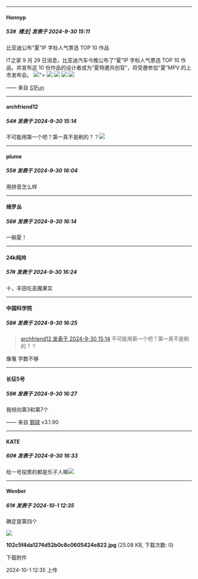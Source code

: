 ﻿
*****

####  Honnyp  
##### 53#         楼主| 发表于 2024-9-30 15:11

比亚迪公布“夏”IP 字标人气票选 TOP 10 作品

IT之家 9 月 29 日消息，比亚迪汽车今晚公布了“夏”IP 字标人气票选 TOP 10 作品，并宣布这 10 份作品的设计者成为“夏特邀共创官”，将受邀参加“夏”MPV 的上市发布会。
<img src="https://s2.loli.net/2024/09/30/JcbLwFymEDNRYGa.jpg" referrerpolicy="no-referrer">">
<img src="https://s2.loli.net/2024/09/30/J8flU9iYrbpdHS1.jpg" referrerpolicy="no-referrer">
<img src="https://s2.loli.net/2024/09/30/EvRfb7UL6xu4hm3.jpg" referrerpolicy="no-referrer">
<img src="https://s2.loli.net/2024/09/30/QpWUvy4crgnb6iJ.jpg" referrerpolicy="no-referrer">
<img src="https://s2.loli.net/2024/09/30/eWopA2ylxuTCcLD.jpg" referrerpolicy="no-referrer">

—— 来自 [S1Fun](https://s1fun.koalcat.com)


*****

####  archfriend12  
##### 54#       发表于 2024-9-30 15:14

不可能用第一个吧？第一真不是刷的？？<img src="https://static.saraba1st.com/image/smiley/face2017/004.gif" referrerpolicy="no-referrer">


*****

####  plume  
##### 55#       发表于 2024-9-30 16:04

用拼音怎么样


*****

####  绮罗丛  
##### 56#       发表于 2024-9-30 16:14

一碗夏！


*****

####  24k纯帅  
##### 57#       发表于 2024-9-30 16:24

十，丰田吃恶魔果实

*****

####  中国科学院  
##### 58#       发表于 2024-9-30 16:25

<blockquote><a href="httphttps://bbs.saraba1st.com/2b/forum.php?mod=redirect&amp;goto=findpost&amp;pid=66348431&amp;ptid=2199483" target="_blank">archfriend12 发表于 2024-9-30 15:14</a>
不可能用第一个吧？第一真不是刷的？？</blockquote>
像戛
字数不够

*****

####  长征5号  
##### 59#       发表于 2024-9-30 16:27

我倾向第3和第7个

—— 来自 [鹅球](https://www.pgyer.com/GcUxKd4w) v3.1.90


*****

####  KATE  
##### 60#       发表于 2024-9-30 16:33

给一号投票的都是乐子人嘛<img src="https://static.saraba1st.com/image/smiley/face2017/067.png" referrerpolicy="no-referrer">


*****

####  Wenber  
##### 61#       发表于 2024-10-1 12:35

确定是第四个

<img src="https://img.saraba1st.com/forum/202410/01/123502uc3vc0w68vw6wgrl.jpg" referrerpolicy="no-referrer">

<strong>102c5f4da1274d52b0c8c0605424e822.jpg</strong> (25.08 KB, 下载次数: 0)

下载附件

2024-10-1 12:35 上传

